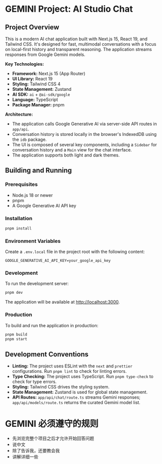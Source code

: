 # GEMINI Project: AI Studio Chat

## Project Overview

This is a modern AI chat application built with Next.js 15, React 19, and Tailwind CSS. It's designed for fast, multimodal conversations with a focus on local-first history and transparent reasoning. The application streams responses from Google Gemini models.

**Key Technologies:**

* **Framework:** Next.js 15 (App Router)
* **UI Library:** React 19
* **Styling:** Tailwind CSS 4
* **State Management:** Zustand
* **AI SDK:** `ai` + `@ai-sdk/google`
* **Language:** TypeScript
* **Package Manager:** pnpm

**Architecture:**

* The application calls Google Generative AI via server-side API routes in `app/api`.
* Conversation history is stored locally in the browser's IndexedDB using the `idb` package.
* The UI is composed of several key components, including a `Sidebar` for conversation history and a `Main` view for the chat interface.
* The application supports both light and dark themes.

## Building and Running

### Prerequisites

* Node.js 18 or newer
* pnpm
* A Google Generative AI API key

### Installation

```bash
pnpm install
```

### Environment Variables

Create a `.env.local` file in the project root with the following content:

```
GOOGLE_GENERATIVE_AI_API_KEY=your_google_api_key
```

### Development

To run the development server:

```bash
pnpm dev
```

The application will be available at [http://localhost:3000](http://localhost:3000).

### Production

To build and run the application in production:

```bash
pnpm build
pnpm start
```

## Development Conventions

* **Linting:** The project uses ESLint with the `next` and `prettier` configurations. Run `pnpm lint` to check for linting errors.
* **Type Checking:** The project uses TypeScript. Run `pnpm type-check` to check for type errors.
* **Styling:** Tailwind CSS drives the styling system.
* **State Management:** Zustand is used for global state management.
* **API Routes:** `app/api/chat/route.ts` streams Gemini responses; `app/api/models/route.ts` returns the curated Gemini model list.



# GEMINI 必须遵守的规则

- 先浏览完整个项目之后才允许开始回答问题
- 说中文
- 除了告诉我，还要教会我
- 讲解详细一些
